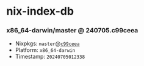 # nix-index-db
### x86_64-darwin/master @ 240705.c99ceea
- Nixpkgs: `master`@[`c99ceea`](https://github.com/NixOS/nixpkgs/commit/c99ceeab58cb8a0826937d1cc6e83ef7ac4549d9)
- Platform: `x86_64-darwin`
- Timestamp: `20240705012338`

